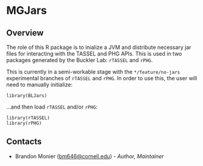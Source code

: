 # MGJars

## Overview
The role of this R package is to inialize a JVM and distribute
necessary jar files for interacting with the TASSEL and PHG APIs. This is
used in two packages generated by the Buckler Lab: `rTASSEL` and `rPHG`.

This is currently in a semi-workable stage with the `*/feature/no-jars`
experimental branches of `rTASSEL` and `rPHG`. In order to use this, the
user will need to manually initialize:

```
library(BLJars)
```

...and then load `rTASSEL` and/or `rPHG`:

```
library(rTASSEL)
library(rPHG)
```


## Contacts

* Brandon Monier (bm646@cornell.edu) - _Author, Maintainer_
